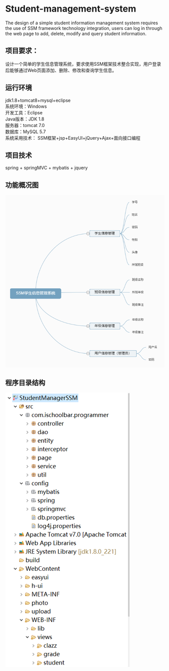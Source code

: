 # Student-management-system
The design of a simple student information management system requires the use of SSM framework technology integration, users can log in through the web page to add, delete, modify and query student information.
## 项目要求：
设计一个简单的学生信息管理系统，要求使用SSM框架技术整合实现，用户登录后能够通过Web页面添加、删除、修改和查询学生信息。

## 运行环境
jdk1.8+tomcat8+mysql+eclipse  
系统环境：Windows  
开发工具：Eclipse  
Java版本：JDK 1.8  
服务器：tomcat 7.0  
数据库：MySQL 5.7  
系统采用技术： SSM框架+jsp+EasyUI+jQuery+Ajax+面向接口编程
## 项目技术
spring + springMVC + mybatis + jquery

## 功能概况图
![Image text](https://github.com/TJU-xiaoming/Student-management-system/raw/master/img/4.png)

## 程序目录结构  
![Image text](https://github.com/TJU-xiaoming/Student-management-system/raw/master/img/3.png)
